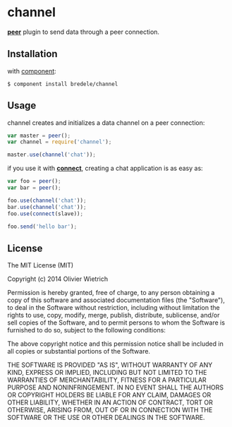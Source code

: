 channel
=======

**[peer](http://github.com/bredele/peer)** plugin to send data through a peer connection.


## Installation

with [component](http://github.com/component/component):

	$ component install bredele/channel


## Usage

  channel creates and initializes a data channel on a peer connection:

```js
var master = peer();
var channel = require('channel');

master.use(channel('chat'));
```

  if you use it with **[connect](http://github.com/bredele/connect)**, creating a chat application is as easy as:

```js
var foo = peer();
var bar = peer();

foo.use(channel('chat'));
bar.use(channel('chat'));
foo.use(connect(slave));

foo.send('hello bar');
```

## License

The MIT License (MIT)

Copyright (c) 2014 Olivier Wietrich

Permission is hereby granted, free of charge, to any person obtaining a copy
of this software and associated documentation files (the "Software"), to deal
in the Software without restriction, including without limitation the rights
to use, copy, modify, merge, publish, distribute, sublicense, and/or sell
copies of the Software, and to permit persons to whom the Software is
furnished to do so, subject to the following conditions:

The above copyright notice and this permission notice shall be included in all
copies or substantial portions of the Software.

THE SOFTWARE IS PROVIDED "AS IS", WITHOUT WARRANTY OF ANY KIND, EXPRESS OR
IMPLIED, INCLUDING BUT NOT LIMITED TO THE WARRANTIES OF MERCHANTABILITY,
FITNESS FOR A PARTICULAR PURPOSE AND NONINFRINGEMENT. IN NO EVENT SHALL THE
AUTHORS OR COPYRIGHT HOLDERS BE LIABLE FOR ANY CLAIM, DAMAGES OR OTHER
LIABILITY, WHETHER IN AN ACTION OF CONTRACT, TORT OR OTHERWISE, ARISING FROM,
OUT OF OR IN CONNECTION WITH THE SOFTWARE OR THE USE OR OTHER DEALINGS IN THE
SOFTWARE.